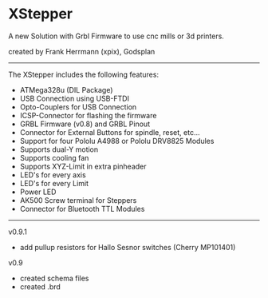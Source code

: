 XStepper
=============

A new Solution with Grbl Firmware to use cnc mills or 3d printers.

created by Frank Herrmann (xpix), Godsplan

---------------

The XStepper includes the following features:

- ATMega328u (DIL Package)
- USB Connection using USB-FTDI
- Opto-Couplers for USB Connection
- ICSP-Connector for flashing the firmware
- GRBL Firmware (v0.8) and GRBL Pinout
- Connector for External Buttons for spindle, reset, etc...
- Support for four Pololu A4988 or Pololu DRV8825 Modules
- Supports dual-Y motion
- Supports cooling fan
- Supports XYZ-Limit in extra pinheader
- LED's for every axis
- LED's for every Limit
- Power LED
- AK500 Screw terminal for Steppers
- Connector for Bluetooth TTL Modules


---------------
v0.9.1

- add pullup resistors for Hallo Sesnor switches (Cherry MP101401)

v0.9 

- created schema files
- created .brd
